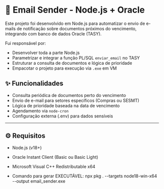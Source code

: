 # 📧 Email Sender - Node.js + Oracle

Este projeto foi desenvolvido em Node.js para automatizar o envio de e-mails de notificação sobre documentos próximos do vencimento, integrando com banco de dados Oracle (TASY).

Fui responsável por:
- Desenvolver toda a parte Node.js
- Parametrizar e integrar a função PL/SQL `enviar_email` no TASY
- Estruturar a consulta de documentos e lógica de prioridade
- Empacotar o projeto para execução via `.exe` em VM

## ✨ Funcionalidades
- Consulta periódica de documentos perto do vencimento
- Envio de e-mail para setores específicos (Compras ou SESMT)
- Lógica de prioridade baseada na data de vencimento
- Agendamento via `node-cron`
- Configuração externa (.env) para dados sensíveis

---

## ⚙️ Requisitos

- Node.js (v18+)
- Oracle Instant Client (Basic ou Basic Light)
- Microsoft Visual C++ Redistributable x64

- Comando para gerar EXECUTÁVEL:
  npx pkg . --targets node18-win-x64 --output email_sender.exe

